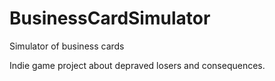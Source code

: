 # BusinessCardSimulator
Simulator of business cards

Indie game project about depraved losers and consequences.

